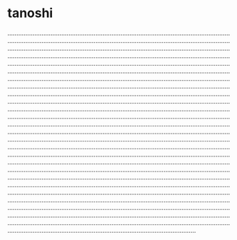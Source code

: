 # tanoshi
.................................................................................................................................................................................................................................................................................................................................................................................................................................................................................................................................................................................................................................................................................................................................................................................................................................................................................................................................................................................................................................................................................................................................................................................................................................................................................................................................................................................................................................................................................................................................................................................................................................................................................................................................................................................................................................................................................................................................................................................................................................................................................................................................................................................................................................................................................................................................................................................................................................................................................................................................................................................................................................................................................................................................................................................................................................................................................................................................................................................................................................................................................................................................................................................................................................................................................................................................................................................................................................................................